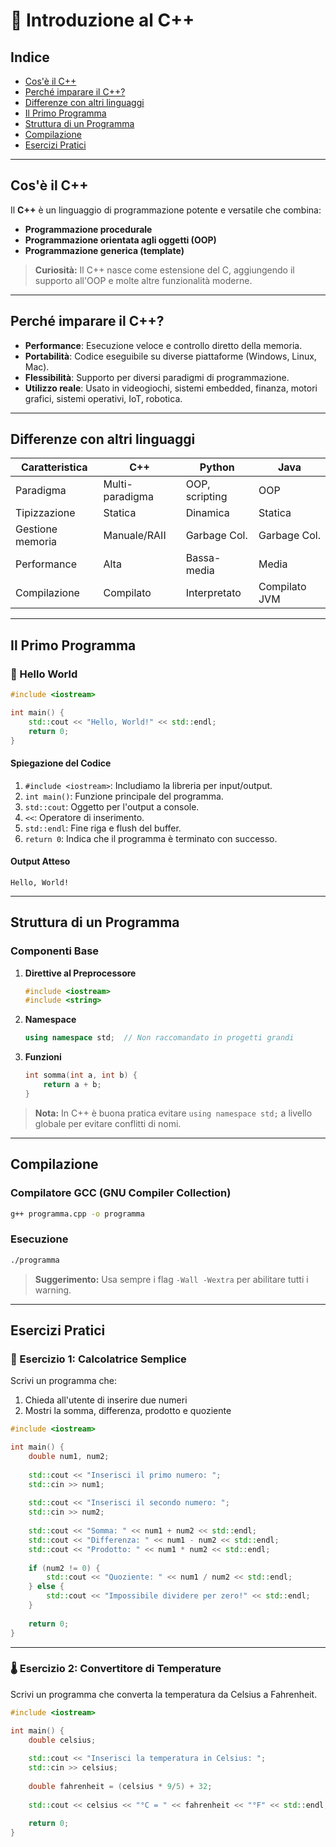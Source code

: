# 🚀 Introduzione al C++

## Indice
- [Cos'è il C++](#cosè-il-c)
- [Perché imparare il C++?](#perché-imparare-il-c)
- [Differenze con altri linguaggi](#differenze-con-altri-linguaggi)
- [Il Primo Programma](#il-primo-programma)
- [Struttura di un Programma](#struttura-di-un-programma)
- [Compilazione](#compilazione)
- [Esercizi Pratici](#esercizi-pratici)

---

## Cos'è il C++

Il **C++** è un linguaggio di programmazione potente e versatile che combina:
- **Programmazione procedurale**
- **Programmazione orientata agli oggetti (OOP)**
- **Programmazione generica (template)**

> **Curiosità:** Il C++ nasce come estensione del C, aggiungendo il supporto all'OOP e molte altre funzionalità moderne.

---

## Perché imparare il C++?

- **Performance**: Esecuzione veloce e controllo diretto della memoria.
- **Portabilità**: Codice eseguibile su diverse piattaforme (Windows, Linux, Mac).
- **Flessibilità**: Supporto per diversi paradigmi di programmazione.
- **Utilizzo reale**: Usato in videogiochi, sistemi embedded, finanza, motori grafici, sistemi operativi, IoT, robotica.

---

## Differenze con altri linguaggi

| Caratteristica      | C++            | Python         | Java           |
|---------------------|----------------|---------------|----------------|
| Paradigma           | Multi-paradigma| OOP, scripting| OOP            |
| Tipizzazione        | Statica        | Dinamica      | Statica        |
| Gestione memoria    | Manuale/RAII   | Garbage Col.  | Garbage Col.   |
| Performance         | Alta           | Bassa-media   | Media          |
| Compilazione        | Compilato      | Interpretato  | Compilato JVM  |

---

## Il Primo Programma

### 👋 Hello World

```cpp
#include <iostream>

int main() {
    std::cout << "Hello, World!" << std::endl;
    return 0;
}
```

#### Spiegazione del Codice

1. `#include <iostream>`: Includiamo la libreria per input/output.
2. `int main()`: Funzione principale del programma.
3. `std::cout`: Oggetto per l'output a console.
4. `<<`: Operatore di inserimento.
5. `std::endl`: Fine riga e flush del buffer.
6. `return 0`: Indica che il programma è terminato con successo.

#### Output Atteso

```console
Hello, World!
```

---

## Struttura di un Programma

### Componenti Base

1. **Direttive al Preprocessore**
   ```cpp
   #include <iostream>
   #include <string>
   ```

2. **Namespace**
   ```cpp
   using namespace std;  // Non raccomandato in progetti grandi
   ```

3. **Funzioni**
   ```cpp
   int somma(int a, int b) {
       return a + b;
   }
   ```

> **Nota:** In C++ è buona pratica evitare `using namespace std;` a livello globale per evitare conflitti di nomi.

---

## Compilazione

### Compilatore GCC (GNU Compiler Collection)

```bash
g++ programma.cpp -o programma
```

### Esecuzione

```bash
./programma
```

> **Suggerimento:** Usa sempre i flag `-Wall -Wextra` per abilitare tutti i warning.

---

## Esercizi Pratici

### 🧮 Esercizio 1: Calcolatrice Semplice

Scrivi un programma che:
1. Chieda all'utente di inserire due numeri
2. Mostri la somma, differenza, prodotto e quoziente

```cpp
#include <iostream>

int main() {
    double num1, num2;
    
    std::cout << "Inserisci il primo numero: ";
    std::cin >> num1;
    
    std::cout << "Inserisci il secondo numero: ";
    std::cin >> num2;
    
    std::cout << "Somma: " << num1 + num2 << std::endl;
    std::cout << "Differenza: " << num1 - num2 << std::endl;
    std::cout << "Prodotto: " << num1 * num2 << std::endl;
    
    if (num2 != 0) {
        std::cout << "Quoziente: " << num1 / num2 << std::endl;
    } else {
        std::cout << "Impossibile dividere per zero!" << std::endl;
    }
    
    return 0;
}
```

---

### 🌡️ Esercizio 2: Convertitore di Temperature

Scrivi un programma che converta la temperatura da Celsius a Fahrenheit.

```cpp
#include <iostream>

int main() {
    double celsius;
    
    std::cout << "Inserisci la temperatura in Celsius: ";
    std::cin >> celsius;
    
    double fahrenheit = (celsius * 9/5) + 32;
    
    std::cout << celsius << "°C = " << fahrenheit << "°F" << std::endl;
    
    return 0;
}
```
